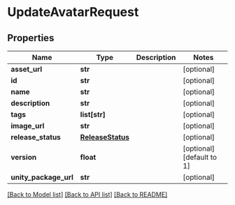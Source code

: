 # UpdateAvatarRequest


## Properties
Name | Type | Description | Notes
------------ | ------------- | ------------- | -------------
**asset_url** | **str** |  | [optional] 
**id** | **str** |  | [optional] 
**name** | **str** |  | [optional] 
**description** | **str** |  | [optional] 
**tags** | **list[str]** |   | [optional] 
**image_url** | **str** |  | [optional] 
**release_status** | [**ReleaseStatus**](ReleaseStatus.md) |  | [optional] 
**version** | **float** |  | [optional] [default to 1]
**unity_package_url** | **str** |  | [optional] 

[[Back to Model list]](../README.md#documentation-for-models) [[Back to API list]](../README.md#documentation-for-api-endpoints) [[Back to README]](../README.md)


